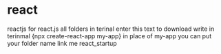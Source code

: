 # react
reactjs
for react.js all folders in terinal enter this text to download 
write in terinmal {npx create-react-app my-app} in place of my-app you can put your folder name link me react_startup 